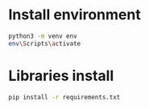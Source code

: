 # Install environment

```sh
python3 -m venv env
env\Scripts\activate
```

# Libraries install

```sh
pip install -r requirements.txt    
```